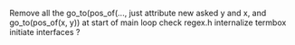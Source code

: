 Remove all the go_to(pos_of(..., just attribute new asked y and x, and go_to(pos_of(x, y)) at start of main loop
check regex.h
internalize termbox
initiate interfaces ?
